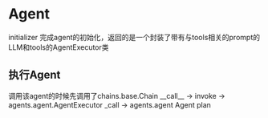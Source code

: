 # Agent
initializer 完成agent的初始化，返回的是一个封装了带有与tools相关的prompt的LLM和tools的AgentExecutor类
## 执行Agent
调用该agent的时候先调用了chains.base.Chain \_\_call\_\_ -> invoke -> agents.agent.AgentExecutor _call -> agents.agent Agent plan
